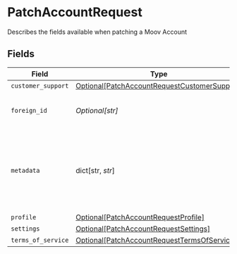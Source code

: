 # PatchAccountRequest

Describes the fields available when patching a Moov Account


## Fields

| Field                                                                                                     | Type                                                                                                      | Required                                                                                                  | Description                                                                                               | Example                                                                                                   |
| --------------------------------------------------------------------------------------------------------- | --------------------------------------------------------------------------------------------------------- | --------------------------------------------------------------------------------------------------------- | --------------------------------------------------------------------------------------------------------- | --------------------------------------------------------------------------------------------------------- |
| `customer_support`                                                                                        | [Optional[PatchAccountRequestCustomerSupport]](../../models/shared/patchaccountrequestcustomersupport.md) | :heavy_minus_sign:                                                                                        | N/A                                                                                                       |                                                                                                           |
| `foreign_id`                                                                                              | *Optional[str]*                                                                                           | :heavy_minus_sign:                                                                                        | N/A                                                                                                       | 4528aba-b9a1-11eb-8529-0242ac13003                                                                        |
| `metadata`                                                                                                | dict[str, *str*]                                                                                          | :heavy_minus_sign:                                                                                        | Free-form key-value pair list. Useful for storing information that is not captured elsewhere.             |                                                                                                           |
| `profile`                                                                                                 | [Optional[PatchAccountRequestProfile]](../../models/shared/patchaccountrequestprofile.md)                 | :heavy_minus_sign:                                                                                        | N/A                                                                                                       |                                                                                                           |
| `settings`                                                                                                | [Optional[PatchAccountRequestSettings]](../../models/shared/patchaccountrequestsettings.md)               | :heavy_minus_sign:                                                                                        | N/A                                                                                                       |                                                                                                           |
| `terms_of_service`                                                                                        | [Optional[PatchAccountRequestTermsOfService]](../../models/shared/patchaccountrequesttermsofservice.md)   | :heavy_minus_sign:                                                                                        | N/A                                                                                                       |                                                                                                           |